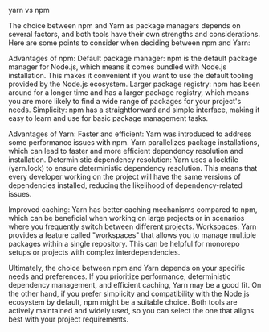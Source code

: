 yarn vs npm

The choice between npm and Yarn as package managers depends on several factors, and both tools have their own strengths and considerations. Here are some points to consider when deciding between npm and Yarn:

Advantages of npm:
Default package manager: npm is the default package manager for Node.js, which means it comes bundled with Node.js installation. This makes it convenient if you want to use the default tooling provided by the Node.js ecosystem.
Larger package registry: npm has been around for a longer time and has a larger package registry, which means you are more likely to find a wide range of packages for your project's needs.
Simplicity: npm has a straightforward and simple interface, making it easy to learn and use for basic package management tasks.

Advantages of Yarn:
Faster and efficient: Yarn was introduced to address some performance issues with npm. Yarn parallelizes package installations, which can lead to faster and more efficient dependency resolution and installation.
Deterministic dependency resolution: Yarn uses a lockfile (yarn.lock) to ensure deterministic dependency resolution. This means that every developer working on the project will have the same versions of dependencies installed, reducing the likelihood of dependency-related issues.

Improved caching: Yarn has better caching mechanisms compared to npm, which can be beneficial when working on large projects or in scenarios where you frequently switch between different projects.
Workspaces: Yarn provides a feature called "workspaces" that allows you to manage multiple packages within a single repository. This can be helpful for monorepo setups or projects with complex interdependencies.

Ultimately, the choice between npm and Yarn depends on your specific needs and preferences. If you prioritize performance, deterministic dependency management, and efficient caching, Yarn may be a good fit. On the other hand, if you prefer simplicity and compatibility with the Node.js ecosystem by default, npm might be a suitable choice. Both tools are actively maintained and widely used, so you can select the one that aligns best with your project requirements.